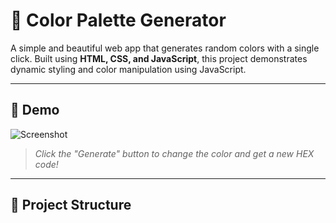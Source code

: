 # 🎨 Color Palette Generator

A simple and beautiful web app that generates random colors with a single click. Built using **HTML, CSS, and JavaScript**, this project demonstrates dynamic styling and color manipulation using JavaScript.

---

## 🚀 Demo

![Screenshot](./screenshot.png)  
> _Click the "Generate" button to change the color and get a new HEX code!_

---

## 📁 Project Structure

